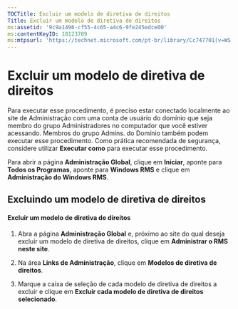 ```yaml
---
TOCTitle: Excluir um modelo de diretiva de direitos
Title: Excluir um modelo de diretiva de direitos
ms:assetid: '9c9a1496-cf55-4c65-a4c6-9fe245edce00'
ms:contentKeyID: 18123789
ms:mtpsurl: 'https://technet.microsoft.com/pt-br/library/Cc747701(v=WS.10)'
---
```


Excluir um modelo de diretiva de direitos
=========================================

Para executar esse procedimento, é preciso estar conectado localmente ao site de Administração com uma conta de usuário do domínio que seja membro do grupo Administradores no computador que você estiver acessando. Membros do grupo Admins. do Domínio também podem executar esse procedimento. Como prática recomendada de segurança, considere utilizar **Executar como** para executar esse procedimento.

Para abrir a página **Administração Global**, clique em **Iniciar**, aponte para **Todos os Programas**, aponte para **Windows RMS** e clique em **Administração do Windows RMS**.

Excluindo um modelo de diretiva de direitos
-------------------------------------------

#### Excluir um modelo de diretiva de direitos

1.  Abra a página **Administração Global** e, próximo ao site do qual deseja excluir um modelo de diretiva de direitos, clique em **Administrar o RMS neste site**.

2.  Na área **Links de Administração**, clique em **Modelos de diretiva de direitos**.

3.  Marque a caixa de seleção de cada modelo de diretiva de direitos a excluir e clique em **Excluir cada modelo de diretiva de direitos selecionado**.
